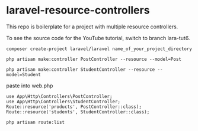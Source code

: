 # laravel-resource-controllers
This repo is boilerplate for a project with multiple resource controllers.

To see the source code for the YouTube tutorial, switch to branch lara-tut6.

```
composer create-project laravel/laravel name_of_your_project_directory
```

```
php artisan make:controller PostController --resource --model=Post
```

```
php artisan make:controller StudentController --resource --model=Student
```

paste into web.php

```
use App\Http\Controllers\PostController;
use App\Http\Controllers\StudentController;
Route::resource('products', PostController::class);
Route::resource('students', StudentController::class);
```

```
php artisan route:list
```
